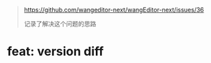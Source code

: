 > https://github.com/wangeditor-next/wangEditor-next/issues/36
>
> 记录了解决这个问题的思路

# feat: version diff



